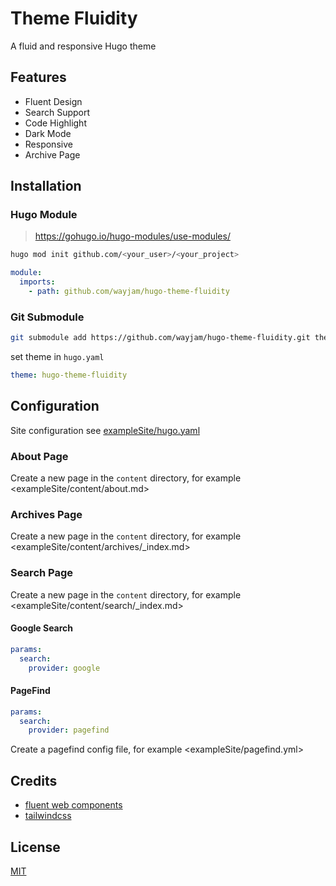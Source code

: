 # Theme Fluidity

A fluid and responsive Hugo theme

## Features

- Fluent Design
- Search Support
- Code Highlight
- Dark Mode
- Responsive
- Archive Page

## Installation

### Hugo Module

> https://gohugo.io/hugo-modules/use-modules/

```bash
hugo mod init github.com/<your_user>/<your_project>
```

```yaml
module:
  imports:
    - path: github.com/wayjam/hugo-theme-fluidity
```

### Git Submodule

```bash
git submodule add https://github.com/wayjam/hugo-theme-fluidity.git themes/hugo-theme-fluidity
```

set theme in `hugo.yaml`

```yaml
theme: hugo-theme-fluidity
```

## Configuration

Site configuration see [exampleSite/hugo.yaml](exampleSite/hugo.yaml)

### About Page

Create a new page in the `content` directory, for example <exampleSite/content/about.md>

### Archives Page

Create a new page in the `content` directory, for example <exampleSite/content/archives/_index.md>

### Search Page

Create a new page in the `content` directory, for example <exampleSite/content/search/_index.md>

#### Google Search

```yaml
params:
  search:
    provider: google
```

#### PageFind

```yaml
params:
  search:
    provider: pagefind
```

Create a pagefind config file, for example <exampleSite/pagefind.yml>

## Credits

- [fluent web components](https://www.fluentui.com/components/web)
- [tailwindcss](https://tailwindcss.com/)

## License

[MIT](LICENSE)